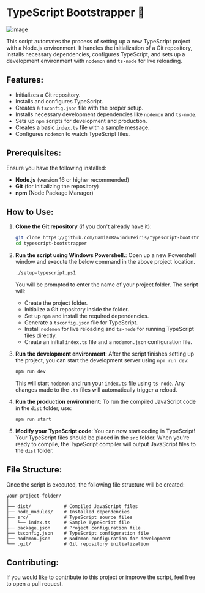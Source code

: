 # TypeScript Bootstrapper 🚀

![image](https://github.com/user-attachments/assets/726ab224-bc3b-4843-ada9-ae9ed67a60dc)


This script automates the process of setting up a new TypeScript project with a Node.js environment. It handles the initialization of a Git repository, installs necessary dependencies, configures TypeScript, and sets up a development environment with `nodemon` and `ts-node` for live reloading.

## Features:
- Initializes a Git repository.
- Installs and configures TypeScript.
- Creates a `tsconfig.json` file with the proper setup.
- Installs necessary development dependencies like `nodemon` and `ts-node`.
- Sets up `npm` scripts for development and production.
- Creates a basic `index.ts` file with a sample message.
- Configures `nodemon` to watch TypeScript files.

## Prerequisites:
Ensure you have the following installed:
- **Node.js** (version 16 or higher recommended)
- **Git** (for initializing the repository)
- **npm** (Node Package Manager)

## How to Use:
1. **Clone the Git repository** (if you don't already have it):
   ```bash
   git clone https://github.com/DamianRavinduPeiris/typescript-bootstrapper.git
   cd typescript-bootstrapper
   ```

2. **Run the script using Windows Powershell.**:
   Open up a new Powershell window and execute the below command in the above project location.
   
   ```bash
   ./setup-typescript.ps1
   ```

   You will be prompted to enter the name of your project folder. The script will:
   - Create the project folder.
   - Initialize a Git repository inside the folder.
   - Set up `npm` and install the required dependencies.
   - Generate a `tsconfig.json` file for TypeScript.
   - Install `nodemon` for live reloading and `ts-node` for running TypeScript files directly.
   - Create an initial `index.ts` file and a `nodemon.json` configuration file.

3. **Run the development environment**:
   After the script finishes setting up the project, you can start the development server using `npm run dev`:
   ```bash
   npm run dev
   ```

   This will start `nodemon` and run your `index.ts` file using `ts-node`. Any changes made to the `.ts` files will automatically trigger a reload.

4. **Run the production environment**:
   To run the compiled JavaScript code in the `dist` folder, use:
   ```bash
   npm run start
   ```

5. **Modify your TypeScript code**:
   You can now start coding in TypeScript! Your TypeScript files should be placed in the `src` folder. When you're ready to compile, the TypeScript compiler will output JavaScript files to the `dist` folder.

## File Structure:
Once the script is executed, the following file structure will be created:

```
your-project-folder/
│
├── dist/            # Compiled JavaScript files
├── node_modules/    # Installed dependencies
├── src/             # TypeScript source files
│   └── index.ts     # Sample TypeScript file
├── package.json     # Project configuration file
├── tsconfig.json    # TypeScript configuration file
├── nodemon.json     # Nodemon configuration for development
└── .git/            # Git repository initialization
```

## Contributing:
If you would like to contribute to this project or improve the script, feel free to open a pull request.

